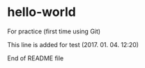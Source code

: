 # hello-world
For practice (first time using Git)

This line is added for test (2017. 01. 04. 12:20)

End of README file
